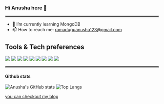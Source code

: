 ### Hi Anusha here 👋
<hr style="border:2px solid gray"> </hr>

<!--
**anusha-007/anusha-007** is a ✨ _special_ ✨ repository because its `README.md` (this file) appears on your GitHub profile.

Here are some ideas to get you started:

- 🔭 I’m currently working on ...
- 🌱 I’m currently learning ...
- 👯 I’m looking to collaborate on ...
- 🤔 I’m looking for help with ...
- 💬 Ask me about ...
- 📫 How to reach me: ...
- 😄 Pronouns: ...
- ⚡ Fun fact: ...
-->
* 🌱 I’m currently learning MongoDB
* 📫 How to reach me: ramaduguanusha123@gmail.com

## Tools & Tech preferences
 ![](https://camo.githubusercontent.com/2fad14d202b24de54ef28fb28fc41b3fe661fc22ca72ab6045ed280d277bb536/68747470733a2f2f696d672e736869656c64732e696f2f62616467652f2d48544d4c352d4533344632363f7374796c653d666c6174266c6f676f3d68746d6c35266c6f676f436f6c6f723d7768697465)
![](https://camo.githubusercontent.com/106cfcc1bea1938e98f03e1291b18f30091ec44513da900b54f988416824d3b7/68747470733a2f2f696d672e736869656c64732e696f2f62616467652f2d435353332d3135373242363f7374796c653d666c6174266c6f676f3d63737333266c6f676f436f6c6f723d7768697465)
![](https://camo.githubusercontent.com/02d126cc5df5f167f9eefaa9dad21dcf9b92ad8c4eedcb9daa32f7c80c37b979/68747470733a2f2f696d672e736869656c64732e696f2f62616467652f2d4a6176615363726970742d6565643731383f7374796c653d666c6174266c6f676f3d6a617661736372697074266c6f676f436f6c6f723d666666666666)
![](https://camo.githubusercontent.com/9627fbbce0fc5b0724e21b9a80fbe82e235db74e17c63d1fd461211b12be557e/68747470733a2f2f696d672e736869656c64732e696f2f62616467652f2d52656163742d3030303030303f7374796c653d666c6174266c6f676f3d7265616374266c6f676f436f6c6f723d303063386666)
![](https://camo.githubusercontent.com/7d4b4d134644f2b965fd4f1f326e7340d804e653c9cdf3977d9acf5877f6b096/68747470733a2f2f696d672e736869656c64732e696f2f62616467652f2d52656475782d3736346162633f7374796c653d666c6174266c6f676f3d7265647578266c6f676f436f6c6f723d7768697465)
![](https://camo.githubusercontent.com/3084f133857f6d0a29d410e59ba39f6906b0f2e32b24082d1e95710196984db6/68747470733a2f2f696d672e736869656c64732e696f2f62616467652f2d4d6f6e676f44422d3444423333443f7374796c653d666c6174266c6f676f3d6d6f6e676f6462266c6f676f436f6c6f723d464646464646)
![](https://camo.githubusercontent.com/16c921bc8fbac9756892f9344acbe27a5be09b60671d9db1fc8a6cb33b5cccd6/68747470733a2f2f696d672e736869656c64732e696f2f62616467652f2d4e6f64652e6a732d3343383733413f7374796c653d666c6174266c6f676f3d4e6f64652e6a73266c6f676f436f6c6f723d7768697465)
![](https://camo.githubusercontent.com/ca51e630ca5d23785b14d5122a126bd79bb31c6eb3a9cc3bec2807e4fb2769be/687474703a2f2f696d672e736869656c64732e696f2f62616467652f2d4769742d4631353032463f7374796c653d666c6174266c6f676f3d676974266c6f676f436f6c6f723d464646464646)
![](https://camo.githubusercontent.com/e6827ddacb39b17e677eaffdae6995da1cc09076e4d50f2b816d2758873f438c/687474703a2f2f696d672e736869656c64732e696f2f62616467652f2d4769746875622d3030303030303f7374796c653d666c6174266c6f676f3d676974687562266c6f676f436f6c6f723d464646464646)
<hr style="border:2px solid gray"> </hr>

#### Github stats
![Anusha's GitHub stats](https://github-readme-stats.vercel.app/api?username=anusha-007&show_icons=true&theme=radical&count_private=true&hide=stars)
![Top Langs](https://github-readme-stats.vercel.app/api/top-langs/?username=anusha-007&show_icons=true&theme=merko)

[you can checkout my blog](https://ramaduguanusha123.medium.com/how-we-cloned-the-monster-india-website-by-collaborating-remotely-46860af43470)
